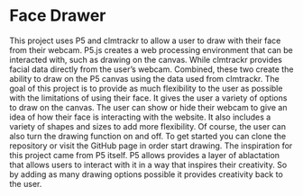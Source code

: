 # Face Drawer
This project uses P5 and clmtrackr to allow a user to draw with their face from their webcam. P5.js creates a web processing environment that can be interacted with, such as drawing on the canvas. While clmtrackr provides facial data directly from the user’s webcam. Combined, these two create the ability to draw on the P5 canvas using the data used from clmtrackr.
The goal of this project is to provide as much flexibility to the user as possible with the limitations of using their face. It gives the user a variety of options to draw on the canvas. The user can show or hide their webcam to give an idea of how their face is interacting with the website. It also includes a variety of shapes and sizes to add more flexibility. Of course, the user can also turn the drawing function on and off. 
To get started you can clone the repository or visit the GitHub page in order start drawing.
The inspiration for this project came from P5 itself. P5 allows provides a layer of ablactation that allows users to interact with it in a way that inspires their creativity. So by adding as many drawing options possible it provides creativity back to the user.
